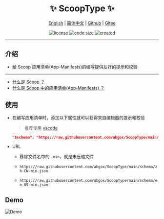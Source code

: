 <p align="center">
    <h1 align="center">✨ ScoopType ✨</h1>
</p>

<p align="center">
    <a href="README.md">English</a> |
    <a href="README-CN.md">简体中文</a> |
    <a href="https://github.com/abgox/ScoopType">Github</a> |
    <a href="https://gitee.com/abgox/ScoopType">Gitee</a>
</p>

<p align="center">
    <a href="https://github.com/abgox/ScoopType/blob/main/LICENSE">
        <img src="https://img.shields.io/github/license/abgox/ScoopType" alt="license" />
    </a>
    <a href="https://img.shields.io/github/repo-size/abgox/ScoopType.svg">
        <img src="https://img.shields.io/github/repo-size/abgox/ScoopType.svg" alt="code size" />
    </a>
    <a href="https://github.com/abgox/ScoopType">
        <img src="https://img.shields.io/badge/created-2024--1--10-blue" alt="created" />
    </a>
</p>

---

## 介绍

-   给 Scoop 应用清单(App-Manifests)的编写提供友好的提示和校验

---

-   [什么是 Scoop ？](https://github.com/ScoopInstaller/Scoop)
-   [什么是 Scoop 中的应用清单(App-Manifests) ？](https://github.com/ScoopInstaller/Scoop/wiki/App-Manifests)

## 使用

-   在编写应用清单时，添加以下属性就可以获得来自编辑器的提示和校验

    > 推荐使用 [vscode](https://code.visualstudio.com)

    ```json
    "$schema": "https://raw.githubusercontent.com/abgox/ScoopType/main/schema/zh-CN-min.json"
    ```

-   URL

    -   移除文件名中的 `-min`，就是未压缩文件

    -   `https://raw.githubusercontent.com/abgox/ScoopType/main/schema/zh-CN-min.json`

    -   `https://raw.githubusercontent.com/abgox/ScoopType/main/schema/en-US-min.json`

## Demo

![Demo](https://abgop.netlify.app/ScoopType/demo.gif)
